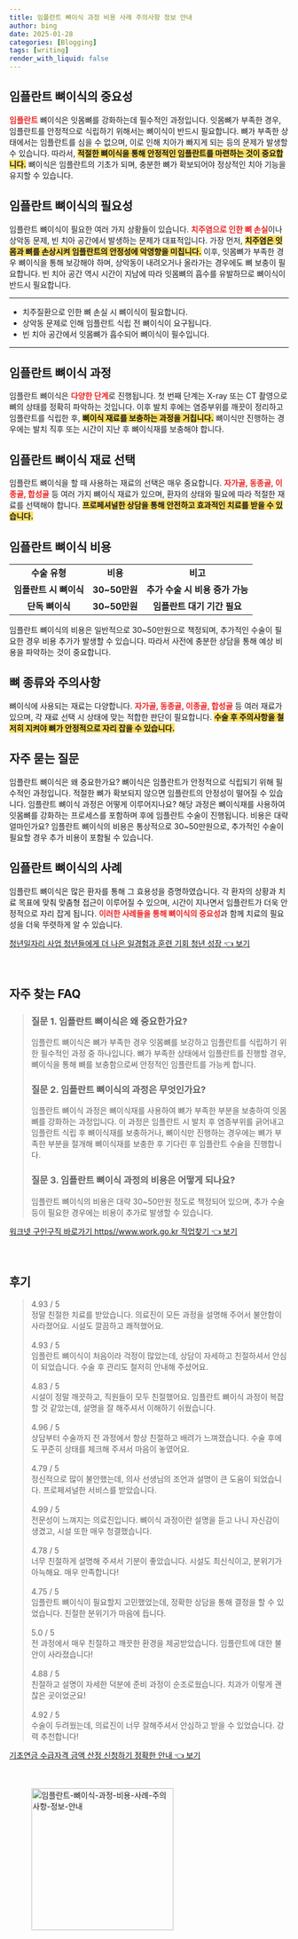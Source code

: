 ```yaml
---
title: 임플란트 뼈이식 과정 비용 사례 주의사항 정보 안내
author: bing
date: 2025-01-28
categories: [Blogging]
tags: [writing]
render_with_liquid: false
---
```



<h2 id='임플란트_뼈이식_중요성'>임플란트 뼈이식의 중요성</h2>

<p><b><span style="color: #ee2323;">임플란트</span></b> 뼈이식은 잇몸뼈를 강화하는데 필수적인 과정입니다. 잇몸뼈가 부족한 경우, 임플란트를 안정적으로 식립하기 위해서는 뼈이식이 반드시 필요합니다. 뼈가 부족한 상태에서는 임플란트를 심을 수 없으며, 이로 인해 치아가 빠지게 되는 등의 문제가 발생할 수 있습니다. 따라서, <b><span style="background-color: #ffe066;">적절한 뼈이식을 통해 안정적인 임플란트를 마련하는 것이 중요합니다.</span></b> 뼈이식은 임플란트의 기초가 되며, 충분한 뼈가 확보되어야 정상적인 치아 기능을 유지할 수 있습니다.</p>

<h2 id='임플란트_뼈이식_필요성'>임플란트 뼈이식의 필요성</h2>

<p>임플란트 뼈이식이 필요한 여러 가지 상황들이 있습니다. <b><span style="color: #ee2323;">치주염으로 인한 뼈 손실</span></b>이나 상악동 문제, 빈 치아 공간에서 발생하는 문제가 대표적입니다. 가장 먼저, <b><span style="background-color: #ffe066;">치주염은 잇몸과 뼈를 손상시켜 임플란트의 안정성에 악영향을 미칩니다.</span></b> 이후, 잇몸뼈가 부족한 경우 뼈이식을 통해 보강해야 하며, 상악동이 내려오거나 올라가는 경우에도 뼈 보충이 필요합니다. 빈 치아 공간 역시 시간이 지남에 따라 잇몸뼈의 흡수를 유발하므로 뼈이식이 반드시 필요합니다.</p>

<hr />

<ul>
    <li>치주질환으로 인한 뼈 손실 시 뼈이식이 필요합니다.</li>
    <li>상악동 문제로 인해 임플란트 식립 전 뼈이식이 요구됩니다.</li>
    <li>빈 치아 공간에서 잇몸뼈가 흡수되어 뼈이식이 필수입니다.</li>
</ul>

<hr />

<h2 id='임플란트_뼈이식_과정'>임플란트 뼈이식 과정</h2>

<p>임플란트 뼈이식은 <b><span style="color: #ee2323;">다양한 단계</span></b>로 진행됩니다. 첫 번째 단계는 X-ray 또는 CT 촬영으로 뼈의 상태를 정확히 파악하는 것입니다. 이후 발치 후에는 염증부위를 깨끗이 정리하고 임플란트를 식립한 후, <b><span style="background-color: #ffe066;">뼈이식 재료를 보충하는 과정을 거칩니다.</span></b> 뼈이식만 진행하는 경우에는 발치 직후 또는 시간이 지난 후 뼈이식재를 보충해야 합니다.</p>

<h2 id='재료_선택과정'>임플란트 뼈이식 재료 선택</h2>

<p>임플란트 뼈이식을 할 때 사용하는 재료의 선택은 매우 중요합니다. <b><span style="color: #ee2323;">자가골, 동종골, 이종골, 합성골</span></b> 등 여러 가지 뼈이식 재료가 있으며, 환자의 상태와 필요에 따라 적절한 재료를 선택해야 합니다. <b><span style="background-color: #ffe066;">프로페셔널한 상담을 통해 안전하고 효과적인 치료를 받을 수 있습니다.</span></b></p>

<h2 id='임플란트_수술비용'>임플란트 뼈이식 비용</h2>

<table>
    <tr>
        <td style="text-align: center; height: 17px;"><b>수술 유형</b></td>
        <td style="text-align: center; height: 17px;"><b>비용</b></td>
        <td style="text-align: center; height: 17px;"><b>비고</b></td>
    </tr>
    <tr>
        <td style="text-align: center; height: 17px;"><b>임플란트 시 뼈이식</b></td>
        <td style="text-align: center; height: 17px;"><b>30~50만원</b></td>
        <td style="text-align: center; height: 17px;"><b>추가 수술 시 비용 증가 가능</b></td>
    </tr>
    <tr>
        <td style="text-align: center; height: 17px;"><b>단독 뼈이식</b></td>
        <td style="text-align: center; height: 17px;"><b>30~50만원</b></td>
        <td style="text-align: center; height: 17px;"><b>임플란트 대기 기간 필요</b></td>
    </tr>
</table>

<p>임플란트 뼈이식의 비용은 일반적으로 30~50만원으로 책정되며, 추가적인 수술이 필요한 경우 비용 추가가 발생할 수 있습니다. 따라서 사전에 충분한 상담을 통해 예상 비용을 파악하는 것이 중요합니다.</p>

<h2 id='뼈종류_및_주의사항'>뼈 종류와 주의사항</h2>

<p>뼈이식에 사용되는 재료는 다양합니다. <b><span style="color: #ee2323;">자가골, 동종골, 이종골, 합성골</span></b> 등 여러 재료가 있으며, 각 재료 선택 시 상태에 맞는 적합한 판단이 필요합니다. <b><span style="background-color: #ffe066;">수술 후 주의사항을 철저히 지켜야 뼈가 안정적으로 자리 잡을 수 있습니다.</span></b></p>

<h2 id='자주_묻는_질문'>자주 묻는 질문</h2>

<p>임플란트 뼈이식은 왜 중요한가요? 뼈이식은 임플란트가 안정적으로 식립되기 위해 필수적인 과정입니다. 적절한 뼈가 확보되지 않으면 임플란트의 안정성이 떨어질 수 있습니다. 임플란트 뼈이식 과정은 어떻게 이루어지나요? 해당 과정은 뼈이식재를 사용하여 잇몸뼈를 강화하는 프로세스를 포함하며 후에 임플란트 수술이 진행됩니다. 비용은 대략 얼마인가요? 임플란트 뼈이식의 비용은 통상적으로 30~50만원으로, 추가적인 수술이 필요할 경우 추가 비용이 포함될 수 있습니다.</p>

<h2 id='임플란트_뼈이식_사례'>임플란트 뼈이식의 사례</h2>

<p>임플란트 뼈이식은 많은 환자를 통해 그 효용성을 증명하였습니다. 각 환자의 상황과 치료 목표에 맞춰 맞춤형 접근이 이루어질 수 있으며, 시간이 지나면서 임플란트가 더욱 안정적으로 자리 잡게 됩니다. <b><span style="color: #ee2323;">이러한 사례들을 통해 뼈이식의 중요성</span></b>과 함께 치료의 필요성을 더욱 뚜렷하게 알 수 있습니다.</p>


<p><a class="click-button" title="청년일자리 사업 청년들에게 더 나은 일경험과 훈련 기회 청년 성장" href="https://adkhouse.github.io/posts/%EC%B2%AD%EB%85%84%EC%9D%BC%EC%9E%90%EB%A6%AC-%EC%82%AC%EC%97%85-%EC%B2%AD%EB%85%84%EB%93%A4%EC%97%90%EA%B2%8C-%EB%8D%94-%EB%82%98%EC%9D%80-%EC%9D%BC%EA%B2%BD%ED%97%98%EA%B3%BC-%ED%9B%88%EB%A0%A8-%EA%B8%B0%ED%9A%8C-%EC%B2%AD%EB%85%84-%EC%84%B1%EC%9E%A5/" rel="dofollow">청년일자리 사업 청년들에게 더 나은 일경험과 훈련 기회 청년 성장 👈 보기</a></p><br>
<h2 id='자주_찾는_FAQ'>자주 찾는 FAQ</h2>
<div itemscope="" itemtype="https://schema.org/FAQPage"> 
<blockquote> 
<div itemscope="" itemprop="mainEntity" itemtype="https://schema.org/Question"> 
<h3 itemprop="name">질문 1. 임플란트 뼈이식은 왜 중요한가요?</h3> 
<div itemscope="" itemprop="acceptedAnswer" itemtype="https://schema.org/Answer"> 
<span itemprop="text"> 
<p>임플란트 뼈이식은 뼈가 부족한 경우 잇몸뼈를 보강하고 임플란트를 식립하기 위한 필수적인 과정 중 하나입니다. 뼈가 부족한 상태에서 임플란트를 진행할 경우, 뼈이식을 통해 뼈를 보충함으로써 안정적인 임플란트를 가능케 합니다.</p> 
</span> 
</div> 
</div> 

<div itemscope="" itemprop="mainEntity" itemtype="https://schema.org/Question"> 
<h3 itemprop="name">질문 2. 임플란트 뼈이식의 과정은 무엇인가요?</h3> 
<div itemscope="" itemprop="acceptedAnswer" itemtype="https://schema.org/Answer"> 
<span itemprop="text"> 
<p>임플란트 뼈이식 과정은 뼈이식재를 사용하여 뼈가 부족한 부분을 보충하여 잇몸뼈를 강화하는 과정입니다. 이 과정은 임플란트 시 발치 후 염증부위를 긁어내고 임플란트 식립 후 뼈이식재를 보충하거나, 뼈이식만 진행하는 경우에는 뼈가 부족한 부분을 절개해 뼈이식재를 보충한 후 기다린 후 임플란트 수술을 진행합니다.</p> 
</span> 
</div> 
</div> 

<div itemscope="" itemprop="mainEntity" itemtype="https://schema.org/Question"> 
<h3 itemprop="name">질문 3. 임플란트 뼈이식 과정의 비용은 어떻게 되나요?</h3> 
<div itemscope="" itemprop="acceptedAnswer" itemtype="https://schema.org/Answer"> 
<span itemprop="text"> 
<p>임플란트 뼈이식의 비용은 대략 30~50만원 정도로 책정되어 있으며, 추가 수술 등이 필요한 경우에는 비용이 추가로 발생할 수 있습니다.</p> 
</span> 
</div> 
</div> 

</blockquote> 
</div>
<p><a class="click-button" title="워크넷 구인구직 바로가기 https//www.work.go.kr 직업찾기" href="https://adkhouse.github.io/posts/%EC%9B%8C%ED%81%AC%EB%84%B7-%EA%B5%AC%EC%9D%B8%EA%B5%AC%EC%A7%81-%EB%B0%94%EB%A1%9C%EA%B0%80%EA%B8%B0-httpswww.work.go.kr-%EC%A7%81%EC%97%85%EC%B0%BE%EA%B8%B0/" rel="dofollow">워크넷 구인구직 바로가기 https//www.work.go.kr 직업찾기 👈 보기</a></p><br>
<h2 id='후기'>후기</h2>
<div itemscope itemtype="https://schema.org/Product">
  <blockquote>
  <div itemprop="review" itemscope itemtype="https://schema.org/Review">
      <div itemprop="reviewRating" itemscope itemtype="https://schema.org/Rating"> <span itemprop="ratingValue">4.93</span> / <span itemprop="bestRating">5</span> </div>
      <span itemprop="reviewBody">정말 친절한 치료를 받았습니다. 의료진이 모든 과정을 설명해 주어서 불안함이 사라졌어요. 시설도 깔끔하고 쾌적했어요.</span>
  </div>
  <br>
  <div itemprop="review" itemscope itemtype="https://schema.org/Review">
      <div itemprop="reviewRating" itemscope itemtype="https://schema.org/Rating"> <span itemprop="ratingValue">4.93</span> / <span itemprop="bestRating">5</span> </div>
      <span itemprop="reviewBody">임플란트 뼈이식이 처음이라 걱정이 많았는데, 상담이 자세하고 친절하셔서 안심이 되었습니다. 수술 후 관리도 철저히 안내해 주셨어요.</span>
  </div>
  <br>
  <div itemprop="review" itemscope itemtype="https://schema.org/Review">
      <div itemprop="reviewRating" itemscope itemtype="https://schema.org/Rating"> <span itemprop="ratingValue">4.83</span> / <span itemprop="bestRating">5</span> </div>
      <span itemprop="reviewBody">시설이 정말 깨끗하고, 직원들이 모두 친절했어요. 임플란트 뼈이식 과정이 복잡할 것 같았는데, 설명을 잘 해주셔서 이해하기 쉬웠습니다.</span>
  </div>
  <br>
  <div itemprop="review" itemscope itemtype="https://schema.org/Review">
      <div itemprop="reviewRating" itemscope itemtype="https://schema.org/Rating"> <span itemprop="ratingValue">4.96</span> / <span itemprop="bestRating">5</span> </div>
      <span itemprop="reviewBody">상담부터 수술까지 전 과정에서 항상 친절하고 배려가 느껴졌습니다. 수술 후에도 꾸준히 상태를 체크해 주셔서 마음이 놓였어요.</span>
  </div>
  <br>
  <div itemprop="review" itemscope itemtype="https://schema.org/Review">
      <div itemprop="reviewRating" itemscope itemtype="https://schema.org/Rating"> <span itemprop="ratingValue">4.79</span> / <span itemprop="bestRating">5</span> </div>
      <span itemprop="reviewBody">정신적으로 많이 불안했는데, 의사 선생님의 조언과 설명이 큰 도움이 되었습니다. 프로페셔널한 서비스를 받았습니다.</span>
  </div>
  <br>
  <div itemprop="review" itemscope itemtype="https://schema.org/Review">
      <div itemprop="reviewRating" itemscope itemtype="https://schema.org/Rating"> <span itemprop="ratingValue">4.99</span> / <span itemprop="bestRating">5</span> </div>
      <span itemprop="reviewBody">전문성이 느껴지는 의료진입니다. 뼈이식 과정이란 설명을 듣고 나니 자신감이 생겼고, 시설 또한 매우 청결했습니다.</span>
  </div>
  <br>
  <div itemprop="review" itemscope itemtype="https://schema.org/Review">
      <div itemprop="reviewRating" itemscope itemtype="https://schema.org/Rating"> <span itemprop="ratingValue">4.78</span> / <span itemprop="bestRating">5</span> </div>
      <span itemprop="reviewBody">너무 친절하게 설명해 주셔서 기분이 좋았습니다. 시설도 최신식이고, 분위기가 아늑해요. 매우 만족합니다!</span>
  </div>
  <br>
  <div itemprop="review" itemscope itemtype="https://schema.org/Review">
      <div itemprop="reviewRating" itemscope itemtype="https://schema.org/Rating"> <span itemprop="ratingValue">4.75</span> / <span itemprop="bestRating">5</span> </div>
      <span itemprop="reviewBody">임플란트 뼈이식이 필요할지 고민했었는데, 정확한 상담을 통해 결정을 할 수 있었습니다. 친절한 분위기가 마음에 듭니다.</span>
  </div>
  <br>
  <div itemprop="review" itemscope itemtype="https://schema.org/Review">
      <div itemprop="reviewRating" itemscope itemtype="https://schema.org/Rating"> <span itemprop="ratingValue">5.0</span> / <span itemprop="bestRating">5</span> </div>
      <span itemprop="reviewBody">전 과정에서 매우 친절하고 깨끗한 환경을 제공받았습니다. 임플란트에 대한 불안이 사라졌습니다!</span>
  </div>
  <br>
  <div itemprop="review" itemscope itemtype="https://schema.org/Review">
      <div itemprop="reviewRating" itemscope itemtype="https://schema.org/Rating"> <span itemprop="ratingValue">4.88</span> / <span itemprop="bestRating">5</span> </div>
      <span itemprop="reviewBody">친절하고 설명이 자세한 덕분에 준비 과정이 순조로웠습니다. 치과가 이렇게 괜찮은 곳이었군요!</span>
  </div>
  <br>
  <div itemprop="review" itemscope itemtype="https://schema.org/Review">
      <div itemprop="reviewRating" itemscope itemtype="https://schema.org/Rating"> <span itemprop="ratingValue">4.92</span> / <span itemprop="bestRating">5</span> </div>
      <span itemprop="reviewBody">수술이 두려웠는데, 의료진이 너무 잘해주셔서 안심하고 받을 수 있었습니다. 강력 추천합니다!</span>
  </div>
  </blockquote>
</div>
<p><a class="click-button" title="기초연금 수급자격 금액 산정 신청하기 정확한 안내" href="https://adkhouse.github.io/posts/%EA%B8%B0%EC%B4%88%EC%97%B0%EA%B8%88-%EC%88%98%EA%B8%89%EC%9E%90%EA%B2%A9-%EA%B8%88%EC%95%A1-%EC%82%B0%EC%A0%95-%EC%8B%A0%EC%B2%AD%ED%95%98%EA%B8%B0-%EC%A0%95%ED%99%95%ED%95%9C-%EC%95%88%EB%82%B4/" rel="dofollow">기초연금 수급자격 금액 산정 신청하기 정확한 안내 👈 보기</a></p><br>
<figure class="image"><img src="https://adkhouse.github.io/assets/img/thumbnail/임플란트-뼈이식-과정-비용-사례-주의사항-정보-안내.webp" alt="임플란트-뼈이식-과정-비용-사례-주의사항-정보-안내" width="256" height="256"></figure>